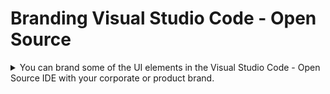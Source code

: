 # Branding Visual Studio Code - Open Source

   <details>
          <summary>You can brand some of the UI elements in the Visual Studio Code - Open Source IDE with your corporate or product brand.</summary>


This means first adding brand-related files to the forked IDE repository, then building a container image of the branded IDE, and finally adding a `che-editor.yaml` file to the project repository.

Here are some examples of the UI elements in Visual Studio Code - Open Source that you can brand:

* Browser tab title and icon
* The icon for the empty editor area when no editor is open
* The Status Bar commands
* The Status Bar icon
* The Get Started page
* The tab icon for the Get Started page
* The application name in the *About* dialog


## Prerequisites

* Bash
* `{docker-cli}`

## Procedure

#### 1. Fork or download the Git [repository](https://github.com/che-incubator/che-code/tree/main/) of Visual Studio Code - Open Source IDE for {prod}.

#### 2. In the `/branding/` folder of the repository, create the `product.json` file, which maps custom branding resources.

**TIP** In the `product.json` file, specify all paths relative the `/branding/` folder.

##### Example: `/branding/product.json`

The following example shows all of the properties that you can customize by using this file:


```
{
    "nameShort": "The application name for UI elements",
    "nameLong": "Red Hat OpenShift Dev Spaces with Microsoft Visual Studio Code - Open Source IDE",
    "icons": {
        "favicon": {
            "universal": "icons/favicon.ico"
        },
        "welcome": {
            "universal": "icons/dev-spaces.svg"
        },
        "statusBarItem": {
            "universal": "icons/dev-spaces.svg"
        },
        "letterpress": {
            "light": "icons/letterpress-light.svg",
            "dark": "icons/letterpress-light.svg"
        }
    },
    "remoteIndicatorCommands": {
        "openDocumentationCommand": "Dev Spaces: Open Documentation",
        "openDashboardCommand": "Dev Spaces: Open Dashboard",
        "stopWorkspaceCommand": "Dev Spaces: Stop Workspace"
    },
    "workbenchConfigFilePath": "workbench-config.json",
    "codiconCssFilePath": "css/codicon.css"
}
```

`nameShort` is the application name for UI elements.

`nameLong` is the application name that is used for the *Welcome* page, **About** dialog, and browser tab title.

`favicon` is the icon for the browser tab title for all themes.

`welcome` is the icon for the tab title of the **Get Started** page for all themes.

`statusBarItem` is the icon for the bottom *Status Bar* for all themes. Define it as `codicon` in the `workbench-config.json` file and the `codicon` CSS styles.

`letterpress` is the icon for the empty editor area when no editor is open. You can provide different icon files for `light` and `dark` themes.

`remoteIndicatorCommands` is the names of commands provided by the [Eclipse Che Remote](https://github.com/che-incubator/che-code/blob/main/code/extensions/che-remote/package.nls.json) extension. Users can run these commands by clicking the *Status Bar*.

`workbenchConfigFilePath` is the relative path to `workbench-config.json`, which is explained in one of the next steps.

`codiconCssFilePath` is the relative path to `css/codicon.css`, which is explained in one of the next steps.

**NOTE** The values defined in the `/branding/product.json` file override the [default values](https://github.com/che-incubator/che-code/blob/main/code/product.json).

#### 3. Add the icon files, which you specified in the `product.json` file in the previous step, to the repository.

#### 4. Create a `/branding/workbench-config.json` file with custom values.

##### Example: `/branding/workbench-config.json`

```
{
	"windowIndicator": {
		"label": "$(eclipse-che) Eclipse Che",
		"tooltip": "Eclipse Che"
	},
	"configurationDefaults": {
		"workbench.colorTheme": "Dark",
		"workbench.colorCustomizations": {
			"statusBarItem.remoteBackground": "#FDB940",
			"statusBarItem.remoteForeground": "#525C86"
		}
	},
	"initialColorTheme": {
		"themeType": "dark",
		"colors": {
			"statusBarItem.remoteBackground": "#FDB940",
			"statusBarItem.remoteForeground": "#525C86"
		}
	}
}
```

#### 5. Create a `/branding/css/codicon.css` file with custom values.

##### Example: `/branding/css/codicon.css`

```
span.codicon.codicon-eclipse-che  {
	background-image: url(./che/che-icon.svg);
	width: 13px;
	height: 13px;
}
```

#### 6. Run the `/branding/branding.sh` script.

```
$ ./branding/branding.sh
```

#### 7. Build the container image from the `/che-code/` directory and push the image to a container registry:

```
$ {docker-cli} build -f build/dockerfiles/linux-musl.Dockerfile -t linux-musl-amd64 .

$ {docker-cli} build -f build/dockerfiles/linux-libc.Dockerfile -t linux-libc-amd64 .

$ export DOCKER_BUILDKIT=1

$ {docker-cli} build -f build/dockerfiles/assembly.Dockerfile -t vs-code-open-source .

$ {docker-cli} push <username>/vs-code-open-source:next
```

#### 8. Create a `/.che/che-editor.yaml` file in the remote repository that you intend to clone into workspaces. This file must specify the container image of your customized Visual Studio Code - Open Source that is to be pulled for new workspaces.

##### Example: `/che-editor.yaml` for the branded Visual Studio Code - Open Source

```
inline:
  schemaVersion: 2.1.0
  metadata:
    name: che-code
  commands:
    - id: init-container-command
      apply:
        component: che-code-injector
  events:
    preStart:
      - init-container-command
  components:
    - name: che-code-runtime-description
      container:
        image: quay.io/devfile/universal-developer-image:ubi8-latest
        command:
          - /checode/entrypoint-volume.sh
        volumeMounts:
          - name: checode
            path: /checode
        memoryLimit: 2Gi
        memoryRequest: 256Mi
        cpuLimit: 500m
        cpuRequest: 30m
        endpoints:
          - name: che-code
            attributes:
              type: main
              cookiesAuthEnabled: true
              discoverable: false
              urlRewriteSupported: true
            targetPort: 3100
            exposure: public
            secure: false
            protocol: https
          - name: code-redirect-1
            attributes:
              discoverable: false
              urlRewriteSupported: true
            targetPort: 13131
            exposure: public
            protocol: http
          - name: code-redirect-2
            attributes:
              discoverable: false
              urlRewriteSupported: true
            targetPort: 13132
            exposure: public
            protocol: http
          - name: code-redirect-3
            attributes:
              discoverable: false
              urlRewriteSupported: true
            targetPort: 13133
            exposure: public
            protocol: http
      attributes:
        app.kubernetes.io/component: che-code-runtime
        app.kubernetes.io/part-of: che-code.eclipse.org
    - name: checode
      volume: {}
    - name: che-code-injector
      container:
        image: quay.io/username/vs-code-open-source:next <1>
        command: ["/entrypoint-init-container.sh"]
        volumeMounts:
          - name: checode
            path: /checode
        memoryLimit: 128Mi
        memoryRequest: 32Mi
        cpuLimit: 500m
        cpuRequest: 30m
```

**NOTE** In this example, `quay.io/username/vs-code-open-source:next` specifies the container image of a branded Visual Studio Code - Open Source that will be pulled at workspace creation.

## Verification

#### 1. Start a new workspace with a clone of the project repository that contains the `che-editor.yaml` file.

#### 2. Check that the configured UI elements are correctly branded in Visual Studio Code - Open Source in the workspace.

</details>
